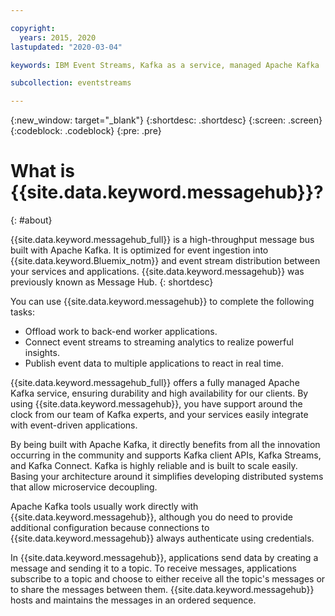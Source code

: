 ```yaml
---

copyright:
  years: 2015, 2020
lastupdated: "2020-03-04"

keywords: IBM Event Streams, Kafka as a service, managed Apache Kafka

subcollection: eventstreams

---
```


{:new_window: target="_blank"}
{:shortdesc: .shortdesc}
{:screen: .screen}
{:codeblock: .codeblock}
{:pre: .pre}

# What is {{site.data.keyword.messagehub}}?
{: #about}

{{site.data.keyword.messagehub_full}} is a high-throughput message bus built with Apache Kafka. It is optimized for event ingestion into {{site.data.keyword.Bluemix_notm}} and event stream distribution between your services and applications. {{site.data.keyword.messagehub}} was previously known as Message Hub.
{: shortdesc}

You can use {{site.data.keyword.messagehub}} to complete the following tasks:

* Offload work to back-end worker applications.
* Connect event streams to streaming analytics to realize powerful insights.
* Publish event data to multiple applications to react in real time.

{{site.data.keyword.messagehub_full}} offers a fully managed Apache Kafka service, ensuring durability and high availability for our clients. By using {{site.data.keyword.messagehub}}, you have support around the clock from our team of Kafka experts, and your services easily integrate with event-driven applications.

By being built with Apache Kafka, it directly benefits from all the innovation occurring in the community and supports Kafka client APIs, Kafka Streams, and Kafka Connect. Kafka is highly reliable and is built to scale easily. Basing your architecture around it simplifies developing distributed systems that allow microservice decoupling.

Apache Kafka tools usually work directly with {{site.data.keyword.messagehub}}, although you do need to provide additional configuration because connections to {{site.data.keyword.messagehub}} always authenticate using credentials.

In {{site.data.keyword.messagehub}}, applications send data by creating a message and sending it to a topic. To receive messages, applications subscribe to a topic
and choose to either receive all the topic's messages or to share the messages between them.
{{site.data.keyword.messagehub}} hosts and maintains the messages in an ordered sequence. 







